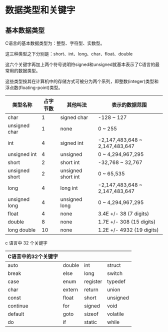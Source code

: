 # 数据类型和关键字

## 基本数据类型

C语言的基本数据类型为：整型、字符型、实数型。

这三种类型之下分别是：short、int、long、char、float、double 

这六个关键字再加上两个符号说明符signed和unsigned就基本表示了C语言的最常用的数据类型。 

这些类型按其在计算机中的存储方式可被分为两个系列，即整数(integer)类型和浮点数(floating-point)类型。 


| 类型名称       | 占字节数 | 其他叫法           | 表示的数据范围                 |
| -------------- | -------- | ------------------ | ------------------------------ |
| char           | 1        | signed char        | -128 ~ 127                     |
| unsigned char  | 1        | none               | 0 ~ 255                        |
| int            | 4        | signed int         | -2,147,483,648 ~ 2,147,483,647 |
| unsigned int   | 4        | unsigned           | 0 ~ 4,294,967,295              |
| short          | 2        | short int          | -32,768 ~ 32,767               |
| unsigned short | 2        | unsigned short int | 0 ~ 65,535                     |
| long           | 4        | long int           | -2,147,483,648 ~ 2,147,483,647 |
| unsigned long  | 4        | unsigned long      | 0 ~ 4,294,967,295              |
| float          | 4        | none               | 3.4E +/- 38 (7 digits)         |
| double         | 8        | none               | 1.7E +/- 308 (15 digits)       |
| long double    | 10       | none               | 1.2E +/- 4932 (19 digits)      |



c 语言中 32 个关键字

| C语言中的32个关键字 |        |          |          |
| ------------------- | ------ | -------- | -------- |
| auto                | double | int      | struct   |
| break               | else   | long     | switch   |
| case                | enum   | register | typedef  |
| char                | extern | return   | union    |
| const               | float  | short    | unsigned |
| continue            | for    | signed   | void     |
| default             | goto   | sizeof   | volatile |
| do                  | if     | static   | while    |

